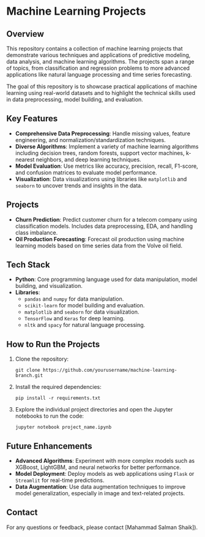 
# Machine Learning Projects

## Overview
This repository contains a collection of machine learning projects that demonstrate various techniques and applications of predictive modeling, data analysis, and machine learning algorithms. The projects span a range of topics, from classification and regression problems to more advanced applications like natural language processing and time series forecasting.

The goal of this repository is to showcase practical applications of machine learning using real-world datasets and to highlight the technical skills used in data preprocessing, model building, and evaluation.

## Key Features
- **Comprehensive Data Preprocessing**: Handle missing values, feature engineering, and normalization/standardization techniques.
- **Diverse Algorithms**: Implement a variety of machine learning algorithms including decision trees, random forests, support vector machines, k-nearest neighbors, and deep learning techniques.
- **Model Evaluation**: Use metrics like accuracy, precision, recall, F1-score, and confusion matrices to evaluate model performance.
- **Visualization**: Data visualizations using libraries like `matplotlib` and `seaborn` to uncover trends and insights in the data.

## Projects
- **Churn Prediction**: Predict customer churn for a telecom company using classification models. Includes data preprocessing, EDA, and handling class imbalance.
- **Oil Production Forecasting**: Forecast oil production using machine learning models based on time series data from the Volve oil field.


## Tech Stack
- **Python**: Core programming language used for data manipulation, model building, and visualization.
- **Libraries**: 
  - `pandas` and `numpy` for data manipulation.
  - `scikit-learn` for model building and evaluation.
  - `matplotlib` and `seaborn` for data visualization.
  - `TensorFlow` and `Keras` for deep learning.
  - `nltk` and `spacy` for natural language processing.

## How to Run the Projects
1. Clone the repository:
   ```
   git clone https://github.com/yourusername/machine-learning-branch.git
   ```
2. Install the required dependencies:
   ```
   pip install -r requirements.txt
   ```
3. Explore the individual project directories and open the Jupyter notebooks to run the code:
   ```
   jupyter notebook project_name.ipynb
   ```

## Future Enhancements
- **Advanced Algorithms**: Experiment with more complex models such as XGBoost, LightGBM, and neural networks for better performance.
- **Model Deployment**: Deploy models as web applications using `Flask` or `Streamlit` for real-time predictions.
- **Data Augmentation**: Use data augmentation techniques to improve model generalization, especially in image and text-related projects.


## Contact
For any questions or feedback, please contact [Mahammad Salman Shaik]).
